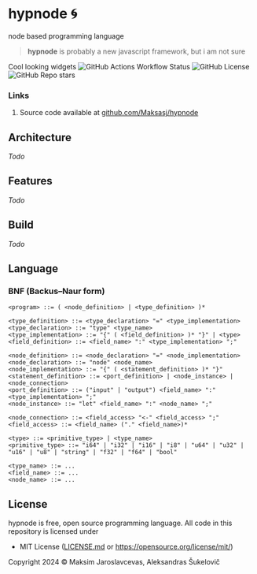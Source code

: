 # hypnode 🌀 

node based programming language

> **hypnode** is probably a new javascript framework, but i am not sure

Cool looking widgets
![GitHub Actions Workflow Status](https://img.shields.io/github/actions/workflow/status/Maksasj/hypnode/test.yml?logo=github&label=build)
![GitHub License](https://img.shields.io/github/license/Maksasj/hypnode)
![GitHub Repo stars](https://img.shields.io/github/stars/Maksasj/hypnode?style=flat)

### Links
1. Source code available at [github.com/Maksasj/hypnode](https://github.com/Maksasj/hypnode)

## Architecture
*Todo*

## Features
*Todo*

## Build
*Todo*


## Language

### BNF (Backus–Naur form)
```bnf
<program> ::= ( <node_definition> | <type_definition> )*

<type_definition> ::= <type_declaration> "=" <type_implementation>
<type_declaration> ::= "type" <type_name>
<type_implementation> ::= "{" ( <field_definition> )* "}" | <type>
<field_definition> ::= <field_name> ":" <type_implementation> ";"

<node_definition> ::= <node_declaration> "=" <node_implementation>
<node_declaration> ::= "node" <node_name>
<node_implementation> ::= "{" ( <statement_definition> )* "}"
<statement_definition> ::= <port_definition> | <node_instance> | <node_connection>
<port_definition> ::= ("input" | "output") <field_name> ":" <type_implementation> ";"
<node_instance> ::= "let" <field_name> ":" <node_name> ";"

<node_connection> ::= <field_access> "<-" <field_access> ";"
<field_access> ::= <field_name> ("." <field_name>)*

<type> ::= <primitive_type> | <type_name>
<primitive_type> ::= "i64" | "i32" | "i16" | "i8" | "u64" | "u32" | "u16" | "u8" | "string" | "f32" | "f64" | "bool"

<type_name> ::= ...
<field_name> ::= ...
<node_name> ::= ...
```

## License
hypnode is free, open source programming language. All code in this repository is licensed under
- MIT License ([LICENSE.md](https://github.com/Maksasj/hypnode/blob/master/LICENSE.md) or https://opensource.org/license/mit/)

Copyright 2024 © Maksim Jaroslavcevas, Aleksandras Šukelovič 